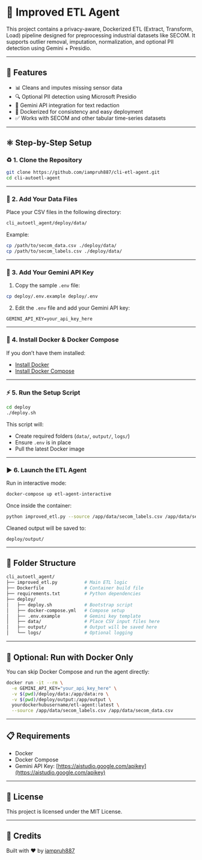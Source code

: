 # 🧠 Improved ETL Agent

This project contains a privacy-aware, Dockerized ETL (Extract, Transform, Load) pipeline designed for preprocessing industrial datasets like SECOM. It supports outlier removal, imputation, normalization, and optional PII detection using Gemini + Presidio.

---

## 📆 Features

* 📊 Cleans and imputes missing sensor data
* 🔍 Optional PII detection using Microsoft Presidio
* 🔐 Gemini API integration for text redaction
* 🐳 Dockerized for consistency and easy deployment
* ✅ Works with SECOM and other tabular time-series datasets

---

## ⚛️ Step-by-Step Setup

### ♻️ 1. Clone the Repository

```bash
git clone https://github.com/iampruh887/cli-etl-agent.git
cd cli-autoetl-agent
```

---

### 📁 2. Add Your Data Files

Place your CSV files in the following directory:

```bash
cli_autoetl_agent/deploy/data/
```

Example:

```bash
cp /path/to/secom_data.csv ./deploy/data/
cp /path/to/secom_labels.csv ./deploy/data/
```

---

### 🔑 3. Add Your Gemini API Key

1. Copy the sample `.env` file:

```bash
cp deploy/.env.example deploy/.env
```

2. Edit the `.env` file and add your Gemini API key:

```env
GEMINI_API_KEY=your_api_key_here
```

---

### 🐳 4. Install Docker & Docker Compose

If you don’t have them installed:

* [Install Docker](https://docs.docker.com/get-docker/)
* [Install Docker Compose](https://docs.docker.com/compose/install/)

---

### ⚡ 5. Run the Setup Script

```bash
cd deploy
./deploy.sh
```

This script will:

* Create required folders (`data/`, `output/`, `logs/`)
* Ensure `.env` is in place
* Pull the latest Docker image

---

### ▶️ 6. Launch the ETL Agent

Run in interactive mode:

```bash
docker-compose up etl-agent-interactive
```

Once inside the container:

```bash
python improved_etl.py --source /app/data/secom_labels.csv /app/data/secom_data.csv
```

Cleaned output will be saved to:

```
deploy/output/
```

---

## 📁 Folder Structure

```bash
cli_autoetl_agent/
├── improved_etl.py          # Main ETL logic
├── Dockerfile               # Container build file
├── requirements.txt         # Python dependencies
├── deploy/
│   ├── deploy.sh            # Bootstrap script
│   ├── docker-compose.yml   # Compose setup
│   ├── .env.example         # Gemini key template
│   ├── data/                # Place CSV input files here
│   ├── output/              # Output will be saved here
│   └── logs/                # Optional logging
```

---

## 🧰 Optional: Run with Docker Only

You can skip Docker Compose and run the agent directly:

```bash
docker run -it --rm \
  -e GEMINI_API_KEY="your_api_key_here" \
  -v $(pwd)/deploy/data:/app/data:ro \
  -v $(pwd)/deploy/output:/app/output \
  yourdockerhubusername/etl-agent:latest \
  --source /app/data/secom_labels.csv /app/data/secom_data.csv
```

---

## 📋 Requirements

* Docker
* Docker Compose
* Gemini API Key: [https://aistudio.google.com/apikey](https://aistudio.google.com/apikey)


---

## 🤑 License

This project is licensed under the MIT License.

---

## 🧠 Credits

Built with ❤️ by [iampruh887](https://github.com/iampruh887)
